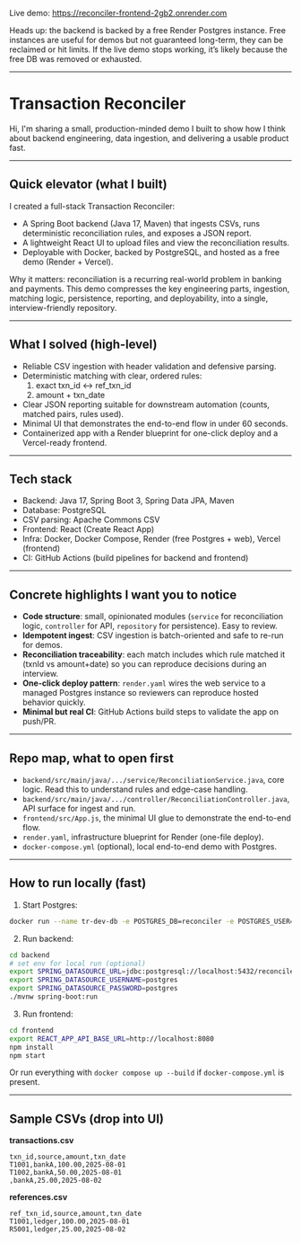 Live demo: https://reconciler-frontend-2gb2.onrender.com

Heads up: the backend is backed by a free Render Postgres instance. Free instances are useful for demos but not guaranteed long-term, they can be reclaimed or hit limits. If the live demo stops working, it’s likely because the free DB was removed or exhausted.

---

# Transaction Reconciler

Hi, I'm sharing a small, production-minded demo I built to show how I think about backend engineering, data ingestion, and delivering a usable product fast.

---

## Quick elevator (what I built)
I created a full-stack Transaction Reconciler:
- A Spring Boot backend (Java 17, Maven) that ingests CSVs, runs deterministic reconciliation rules, and exposes a JSON report.
- A lightweight React UI to upload files and view the reconciliation results.
- Deployable with Docker, backed by PostgreSQL, and hosted as a free demo (Render + Vercel).

Why it matters: reconciliation is a recurring real-world problem in banking and payments. This demo compresses the key engineering parts, ingestion, matching logic, persistence, reporting, and deployability, into a single, interview-friendly repository.

---

## What I solved (high-level)
- Reliable CSV ingestion with header validation and defensive parsing.
- Deterministic matching with clear, ordered rules:
  1. exact txn_id ↔ ref_txn_id
  2. amount + txn_date
- Clear JSON reporting suitable for downstream automation (counts, matched pairs, rules used).
- Minimal UI that demonstrates the end-to-end flow in under 60 seconds.
- Containerized app with a Render blueprint for one-click deploy and a Vercel-ready frontend.

---

## Tech stack
- Backend: Java 17, Spring Boot 3, Spring Data JPA, Maven
- Database: PostgreSQL
- CSV parsing: Apache Commons CSV
- Frontend: React (Create React App)
- Infra: Docker, Docker Compose, Render (free Postgres + web), Vercel (frontend)
- CI: GitHub Actions (build pipelines for backend and frontend)

---

## Concrete highlights I want you to notice
- **Code structure**: small, opinionated modules (`service` for reconciliation logic, `controller` for API, `repository` for persistence). Easy to review.
- **Idempotent ingest**: CSV ingestion is batch-oriented and safe to re-run for demos.
- **Reconciliation traceability**: each match includes which rule matched it (txnId vs amount+date) so you can reproduce decisions during an interview.
- **One-click deploy pattern**: `render.yaml` wires the web service to a managed Postgres instance so reviewers can reproduce hosted behavior quickly.
- **Minimal but real CI**: GitHub Actions build steps to validate the app on push/PR.

---

## Repo map, what to open first
- `backend/src/main/java/.../service/ReconciliationService.java`, core logic. Read this to understand rules and edge-case handling.
- `backend/src/main/java/.../controller/ReconciliationController.java`, API surface for ingest and run.
- `frontend/src/App.js`, the minimal UI glue to demonstrate the end-to-end flow.
- `render.yaml`, infrastructure blueprint for Render (one-file deploy).
- `docker-compose.yml` (optional), local end-to-end demo with Postgres.

---

## How to run locally (fast)
1. Start Postgres:
```bash
docker run --name tr-dev-db -e POSTGRES_DB=reconciler -e POSTGRES_USER=postgres -e POSTGRES_PASSWORD=postgres -p 5432:5432 -d postgres:15
```
2. Run backend:
```bash
cd backend
# set env for local run (optional)
export SPRING_DATASOURCE_URL=jdbc:postgresql://localhost:5432/reconciler
export SPRING_DATASOURCE_USERNAME=postgres
export SPRING_DATASOURCE_PASSWORD=postgres
./mvnw spring-boot:run
```
3. Run frontend:
```bash
cd frontend
export REACT_APP_API_BASE_URL=http://localhost:8080
npm install
npm start
```
Or run everything with `docker compose up --build` if `docker-compose.yml` is present.

---

## Sample CSVs (drop into UI)
**transactions.csv**
```
txn_id,source,amount,txn_date
T1001,bankA,100.00,2025-08-01
T1002,bankA,50.00,2025-08-01
,bankA,25.00,2025-08-02
```
**references.csv**
```
ref_txn_id,source,amount,txn_date
T1001,ledger,100.00,2025-08-01
R5001,ledger,25.00,2025-08-02
```